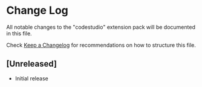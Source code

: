# Change Log

All notable changes to the "codestudio" extension pack will be documented in this file.

Check [Keep a Changelog](http://keepachangelog.com/) for recommendations on how to structure this file.

## [Unreleased]

- Initial release
